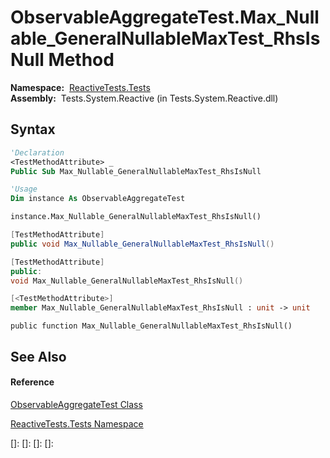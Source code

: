 # ObservableAggregateTest.Max\_Nullable\_GeneralNullableMaxTest\_RhsIsNull Method

**Namespace:**  [ReactiveTests.Tests](ReactiveTests.Tests\ReactiveTests.Tests.md)  
**Assembly:**  Tests.System.Reactive (in Tests.System.Reactive.dll)

## Syntax

```vb
'Declaration
<TestMethodAttribute> _
Public Sub Max_Nullable_GeneralNullableMaxTest_RhsIsNull
```

```vb
'Usage
Dim instance As ObservableAggregateTest

instance.Max_Nullable_GeneralNullableMaxTest_RhsIsNull()
```

```csharp
[TestMethodAttribute]
public void Max_Nullable_GeneralNullableMaxTest_RhsIsNull()
```

```c++
[TestMethodAttribute]
public:
void Max_Nullable_GeneralNullableMaxTest_RhsIsNull()
```

```fsharp
[<TestMethodAttribute>]
member Max_Nullable_GeneralNullableMaxTest_RhsIsNull : unit -> unit 
```

```jscript
public function Max_Nullable_GeneralNullableMaxTest_RhsIsNull()
```

## See Also

#### Reference

[ObservableAggregateTest Class](ObservableAggregateTest\ObservableAggregateTest.md)

[ReactiveTests.Tests Namespace](ReactiveTests.Tests\ReactiveTests.Tests.md)

[]: 
[]: 
[]: 
[]: 